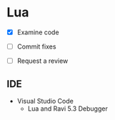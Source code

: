 # Lua


- [x] Examine code
- [ ] Commit fixes
- [ ] Request a review



## IDE

* Visual Studio Code
    * Lua and Ravi 5.3 Debugger


